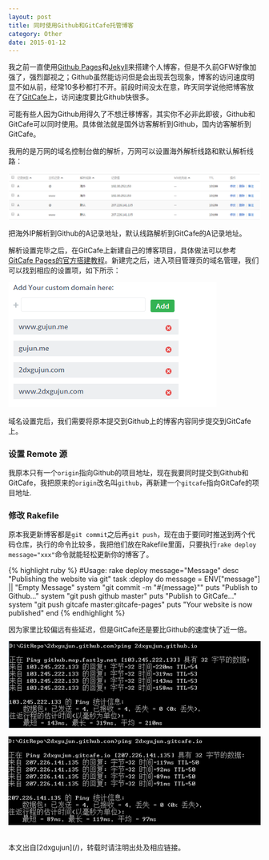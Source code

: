 ```yaml
---
layout: post
title: 同时使用Github和GitCafe托管博客
category: Other
date: 2015-01-12
---
```


我之前一直使用[Github Pages](https://pages.github.com/)和[Jekyll](http://jekyllrb.com/)来搭建个人博客，但是不久前GFW好像加强了，强烈鄙视之；Github虽然能访问但是会出现丢包现象，博客的访问速度明显不如从前，经常10多秒都打不开。前段时间没太在意，昨天同学说他把博客放在了[GitCafe](https://gitcafe.com/)上，访问速度要比Github快很多。

可能有些人因为Github用得久了不想迁移博客，其实你不必非此即彼，Github和GitCafe可以同时使用。具体做法就是国外访客解析到Github，国内访客解析到GitCafe。

<!-- more -->

我用的是万网的域名控制台做的解析，万网可以设置海外解析线路和默认解析线路：

![DNS](/media/2015/1/12/dns.png)

把海外IP解析到Github的A记录地址，默认线路解析到GitCafe的A记录地址。

解析设置完毕之后，在GitCafe上新建自己的博客项目，具体做法可以参考[GitCafe Pages的官方搭建教程](http://blog.gitcafe.com/?p=116)。新建完之后，进入项目管理页的域名管理，我们可以找到相应的设置项，如下所示：

![Custom Domain](/media/2015/1/12/domain.png)

域名设置完后，我们需要将原本提交到Github上的博客内容同步提交到GitCafe上。

### 设置 Remote 源

我原本只有一个`origin`指向Github的项目地址，现在我要同时提交到Github和GitCafe，我把原来的`origin`改名叫`github`，再新建一个`gitcafe`指向GitCafe的项目地址.

### 修改 Rakefile

原本我更新博客都是`git commit`之后再`git push`，现在由于要同时推送到两个代码仓库，执行的命令比较多，我把他们放在Rakefile里面，只要执行`rake deploy message="xxx"`命令就能轻松更新你的博客了。

{% highlight ruby %}
#Usage: rake deploy message="Message"
desc "Publishing the website via git"
task :deploy do
  message = ENV["message"] || "Empty Message"
  system "git commit -m \"#{message}\""
  puts "Publish to Github..."
  system "git push github master"
  puts "Publish to GitCafe..."
  system "git push gitcafe master:gitcafe-pages"
  puts "Your website is now published"
end
{% endhighlight %}

因为家里比较偏远有些延迟，但是GitCafe还是要比Github的速度快了近一倍。

![Ping Github](/media/2015/1/12/ping_github.png)
 
![Ping GitCafe](/media/2015/1/12/ping_gitcafe.png)

<br/>
本文出自[2dxgujun](/)，转载时请注明出处及相应链接。